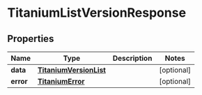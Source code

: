 

# TitaniumListVersionResponse


## Properties

| Name | Type | Description | Notes |
|------------ | ------------- | ------------- | -------------|
|**data** | [**TitaniumVersionList**](TitaniumVersionList.md) |  |  [optional] |
|**error** | [**TitaniumError**](TitaniumError.md) |  |  [optional] |



